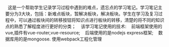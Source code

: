     这是一个帮助学生记录学习过程中遇到的难点，遗忘点的学习笔记。学习笔记主要分为3大块，包括：新难点板块，暂解决板块，解决板块。学生在学习及复习过程中，可以通过板块间的转移按钮将知识点进行板块的转移，清楚的将不同的知识点的熟悉了解程度进行更好的分类；
    该学习笔记使用的技术:
    前端框架使用的vue,插件有vue-router,vue-resource;
    后端使用的是nodejs express框架;
    数据库用的是mongoose.
    使用webpack工程化管理
